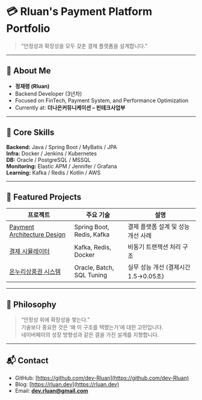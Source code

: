 # 💳 Rluan's Payment Platform Portfolio

> "안정성과 확장성을 모두 갖춘 결제 플랫폼을 설계합니다."

---

## 👋 About Me
- **정재령 (Rluan)**  
- Backend Developer (3년차)  
- Focused on FinTech, Payment System, and Performance Optimization  
- Currently at: **더나은커뮤니케이션 – 핀테크사업부**

---

## 🧩 Core Skills
**Backend:** Java / Spring Boot / MyBatis / JPA  
**Infra:** Docker / Jenkins / Kubernetes  
**DB:** Oracle / PostgreSQL / MSSQL  
**Monitoring:** Elastic APM / Jennifer / Grafana  
**Learning:** Kafka / Redis / Kotlin / AWS

---

## 🚀 Featured Projects
| 프로젝트 | 주요 기술 | 설명 |
|-----------|------------|------|
| [Payment Architecture Design](architecture.md) | Spring Boot, Redis, Kafka | 결제 플랫폼 설계 및 성능 개선 사례 |
| [결제 시뮬레이터](projects/payment-simulator.md) | Kafka, Redis, Docker | 비동기 트랜잭션 처리 구조 |
| [온누리상품권 시스템](projects/onnuri-system.md) | Oracle, Batch, SQL Tuning | 실무 성능 개선 (결제시간 1.5→0.05초) |

---

## 🧠 Philosophy
> “안정성 위에 확장성을 쌓는다.”  
> 기술보다 중요한 것은 ‘왜 이 구조를 택했는가’에 대한 고민입니다.  
> 네이버페이의 성장 방향성과 같은 결을 가진 설계를 지향합니다.

---

## 📬 Contact
- GitHub: [https://github.com/dev-Rluan](https://github.com/dev-Rluan)  
- Blog: [https://rluan.dev](https://rluan.dev)  
- Email: **dev.rluan@gmail.com**
